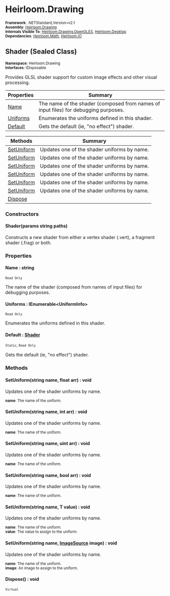 # Heirloom.Drawing

<small>**Framework**: .NETStandard,Version=v2.1</small>  
<small>**Assembly**: [Heirloom.Drawing](../heirloom.drawing/heirloom.drawing.md)</small>  
<small>**Internals Visible To**: [Heirloom.Drawing.OpenGLES](../Heirloom.Drawing.OpenGLES/Heirloom.Drawing.OpenGLES.md), [Heirloom.Desktop](../Heirloom.Desktop/Heirloom.Desktop.md)</small>  
<small>**Dependancies**: [Heirloom.Math](../Heirloom.Math/Heirloom.Math.md), [Heirloom.IO](../Heirloom.IO/Heirloom.IO.md)</small>  

## Shader (Sealed Class)
<small>**Namespace**: Heirloom.Drawing</sub></small>  
<small>**Interfaces**: IDisposable</small>  

Provides GLSL shader support for custom image effects and other visual processing.

| Properties | Summary |
|------------|---------|
| [Name](#NAM5943D12B) | The name of the shader (composed from names of input files) for debugging purposes. |
| [Uniforms](#UNI9C71E6B7) | Enumerates the uniforms defined in this shader. |
| [Default](#DEFCF6EDD47) | Gets the default (ie, "no effect") shader. |

| Methods | Summary |
|---------|---------|
| [SetUniform](#SET888E387E) | Updates one of the shader uniforms by name. |
| [SetUniform](#SET62D3E459) | Updates one of the shader uniforms by name. |
| [SetUniform](#SET7BB5BD90) | Updates one of the shader uniforms by name. |
| [SetUniform](#SET5E636ABC) | Updates one of the shader uniforms by name. |
| [SetUniform<T>](#SETB88E5AFC) | Updates one of the shader uniforms by name. |
| [SetUniform](#SET8384AD4B) | Updates one of the shader uniforms by name. |
| [Dispose](#DIS4E62D250) |  |

### Constructors

#### Shader(params string paths)

Constructs a new shader from either a vertex shader (.vert), a fragment shader (.frag) or both.

### Properties

#### <a name="NAM5943D12B"></a>Name : string

<small>`Read Only`</small>

The name of the shader (composed from names of input files) for debugging purposes.

#### <a name="UNI9C71E6B7"></a>Uniforms : IEnumerable\<UniformInfo>

<small>`Read Only`</small>

Enumerates the uniforms defined in this shader.

#### <a name="DEFCF6EDD47"></a>Default : [Shader](heirloom.drawing.shader.md)

<small>`Static`, `Read Only`</small>

Gets the default (ie, "no effect") shader.

### Methods

#### <a name="SET888E387E"></a>SetUniform(string name, float arr) : void


Updates one of the shader uniforms by name.

<small>**name**: <param name="name">The name of the uniform.</param>  
</small>

#### <a name="SET62D3E459"></a>SetUniform(string name, int arr) : void


Updates one of the shader uniforms by name.

<small>**name**: <param name="name">The name of the uniform.</param>  
</small>

#### <a name="SET7BB5BD90"></a>SetUniform(string name, uint arr) : void


Updates one of the shader uniforms by name.

<small>**name**: <param name="name">The name of the uniform.</param>  
</small>

#### <a name="SET5E636ABC"></a>SetUniform(string name, bool arr) : void


Updates one of the shader uniforms by name.

<small>**name**: <param name="name">The name of the uniform.</param>  
</small>

#### <a name="SETB88E5AFC"></a>SetUniform<T>(string name, T value) : void


Updates one of the shader uniforms by name.

<small>**name**: <param name="name">The name of the uniform.</param>  
</small>
<small>**value**: <param name="value">The value to assign to the uniform.</param>  
</small>

#### <a name="SET8384AD4B"></a>SetUniform(string name, [ImageSource](heirloom.drawing.imagesource.md) image) : void


Updates one of the shader uniforms by name.

<small>**name**: <param name="name">The name of the uniform.</param>  
</small>
<small>**image**: <param name="image">An image to assign to the uniform.</param>  
</small>

#### <a name="DIS4E62D250"></a>Dispose() : void

<small>`Virtual`</small>

